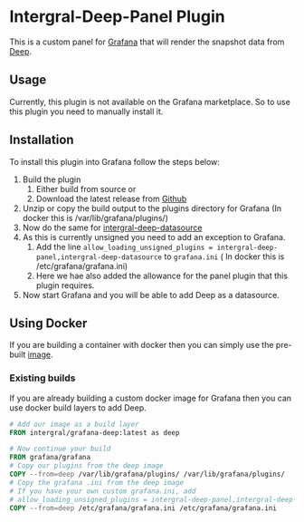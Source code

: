 # Intergral-Deep-Panel Plugin

This is a custom panel for [Grafana](https://grafana.com) that will render the snapshot data
from [Deep](https://github.com/intergral/deep).

## Usage

Currently, this plugin is not available on the Grafana marketplace. So to use this plugin you need to manually install
it.

## Installation

To install this plugin into Grafana follow the steps below:

1. Build the plugin
    1. Either build from source or
    2. Download the latest release from [Github](https://github.com/intergral/grafana-deep-panel/releases)
2. Unzip or copy the build output to the plugins directory for Grafana (In docker this is /var/lib/grafana/plugins/)
3. Now do the same for [intergral-deep-datasource](https://github.com/intergral/grafana-deep-datasource)
4. As this is currently unsigned you need to add an exception to Grafana.
    1. Add the line `allow_loading_unsigned_plugins = intergral-deep-panel,intergral-deep-datasource` to `grafana.ini` (
       In docker this is /etc/grafana/grafana.ini)
    2. Here we hae also added the allowance for the panel plugin that this plugin requires.
5. Now start Grafana and you will be able to add Deep as a datasource.

## Using Docker
If you are building a container with docker then you can simply use the pre-built [image]().

### Existing builds
If you are already building a custom docker image for Grafana then you can use docker build layers to add Deep.

```dockerfile
# Add our image as a build layer
FROM intergral/grafana-deep:latest as deep

# Now continue your build
FROM grafana/grafana
# Copy our plugins from the deep image
COPY --from=deep /var/lib/grafana/plugins/ /var/lib/grafana/plugins/
# Copy the grafana .ini from the deep image
# If you have your own custom grafana.ini, add 
# allow_loading_unsigned_plugins = intergral-deep-panel,intergral-deep-datasource to your file and remove the next line
COPY --from=deep /etc/grafana/grafana.ini /etc/grafana/grafana.ini
```
